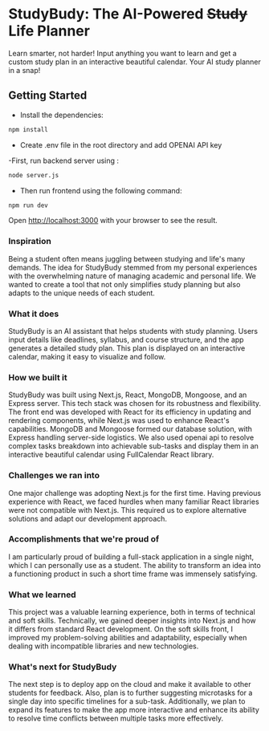 # StudyBudy: The AI-Powered ~~Study~~ Life Planner
Learn smarter, not harder!
Input anything you want to learn and get a custom study plan in an interactive beautiful calendar.
Your AI study planner in a snap! 

## Getting Started
- Install the dependencies:
```bash
npm install
```
- Create .env file in the root directory and add OPENAI API key

-First, run backend server using :

```bash
node server.js
```

- Then run frontend using the following command:
```bash
npm run dev
```

Open [http://localhost:3000](http://localhost:3000) with your browser to see the result.



### Inspiration
Being a student often means juggling between studying and life's many demands. The idea for StudyBudy stemmed from my personal experiences with the overwhelming nature of managing academic and personal life. We wanted to create a tool that not only simplifies study planning but also adapts to the unique needs of each student.

### What it does
StudyBudy is an AI assistant that helps students with study planning. Users input details like deadlines, syllabus, and course structure, and the app generates a detailed study plan. This plan is displayed on an interactive calendar, making it easy to visualize and follow.

### How we built it
StudyBudy was built using Next.js, React, MongoDB, Mongoose, and an Express server. This tech stack was chosen for its robustness and flexibility. The front end was developed with React for its efficiency in updating and rendering components, while Next.js was used to enhance React's capabilities. MongoDB and Mongoose formed our database solution, with Express handling server-side logistics. We also used openai api to resolve complex tasks breakdown into achievable sub-tasks and display them in an interactive beautiful calendar using FullCalendar React library.

### Challenges we ran into
One major challenge was adopting Next.js for the first time. Having previous experience with React, we faced hurdles when many familiar React libraries were not compatible with Next.js. This required us to explore alternative solutions and adapt our development approach.

### Accomplishments that we're proud of
I am particularly proud of building a full-stack application in a single night, which I can personally use as a student. The ability to transform an idea into a functioning product in such a short time frame was immensely satisfying.

### What we learned
This project was a valuable learning experience, both in terms of technical and soft skills. Technically, we gained deeper insights into Next.js and how it differs from standard React development. On the soft skills front, I improved my problem-solving abilities and adaptability, especially when dealing with incompatible libraries and new technologies.

### What's next for StudyBudy
The next step is to deploy app on the cloud and make it available to other students for feedback. Also, plan is to further suggesting microtasks for a single day into specific timelines for a sub-task. Additionally, we plan to expand its features to make the app more interactive and enhance its ability to resolve time conflicts between multiple tasks more effectively.



